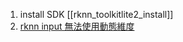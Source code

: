 1.  install SDK [[rknn_toolkitlite2_install]]
2. [rknn input 無法使用動態維度](https://github.com/rockchip-linux/rknn-toolkit/issues/170)